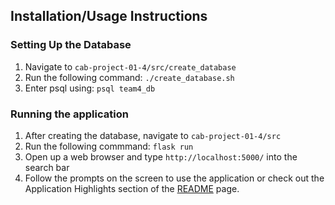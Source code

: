 ## Installation/Usage Instructions
### Setting Up the Database
1. Navigate to `cab-project-01-4/src/create_database`
2. Run the following command: `./create_database.sh`
3. Enter psql using: `psql team4_db`
### Running the application
1. After creating the database, navigate to `cab-project-01-4/src`
2. Run the following commmand: `flask run`
3. Open up a web browser and type `http://localhost:5000/` into the search bar
4. Follow the prompts on the screen to use the application or check out the Application Highlights section of the [README](https://github.com/bretelphick/cab-project-01-4/blob/main/README.md) page.
